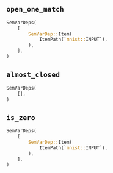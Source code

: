 ## `open_one_match`

```rust
SemVarDeps(
    [
        SemVarDep::Item(
            ItemPath(`mnist::INPUT`),
        ),
    ],
)
```

## `almost_closed`

```rust
SemVarDeps(
    [],
)
```

## `is_zero`

```rust
SemVarDeps(
    [
        SemVarDep::Item(
            ItemPath(`mnist::INPUT`),
        ),
    ],
)
```
